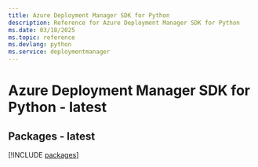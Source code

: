 ```yaml
---
title: Azure Deployment Manager SDK for Python
description: Reference for Azure Deployment Manager SDK for Python
ms.date: 03/18/2025
ms.topic: reference
ms.devlang: python
ms.service: deploymentmanager
---
```

# Azure Deployment Manager SDK for Python - latest
## Packages - latest
[!INCLUDE [packages](deployment-manager-index.md)]